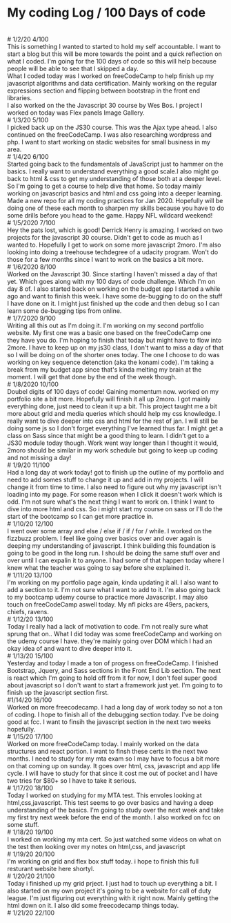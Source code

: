 # My coding Log / 100 Days of code 
<br>
# 1/2/20 4/100
<br>
This is something I wanted to started to hold my self accountable. I want to start a blog but this will be more towards the point and a quick reflection on what I coded. I'm going for the 100 days of code so this will help because people will be able to see that I skipped a day.
<br>
What I coded today was I worked on freeCodeCamp to help finish up my javascript algorithms and data certification. Mainly working on the regular expressions section and flipping between bootstrap in the front end libraries.
<br> 
I also worked on the the Javascript 30 course by Wes Bos. I project I worked on today was Flex panels Image Gallery. 
<br>
# 1/3/20 5/100
<br>
I picked back up on the JS30 course. This was the Ajax type ahead. I also continued on the freeCodeCamp. I was also researching wordpress and php. I want to start working on stadic websites for small business in my area. 
<br>
# 1/4/20 6/100
<br> 
Started going back to the fundamentals of JavaScript just to hammer on the basics. I really want to understand everything a good scale.I also might go back to html & css to get my understanding of those both at a deeper level. So I'm going to get a course to help dive that home. So today mainly working on javascript basics and html and css going into a deeper learning. Made a new repo for all my coding practices for Jan 2020. Hopefully will be doing one of these each month to sharpen my skills because you have to do some drills before you head to the game. Happy NFL wildcard weekend!
<br>
# 1/5/2020 7/100
<br>
Hey the pats lost, which is good! Derrick Henry is amazing. I worked on two projects for the javascript 30 course. Didn't get to code as much as I wanted to. Hopefully I get to work on some more javascript 2moro. I'm also looking into doing a treehouse techdegree of a udacity program. Won't do those for a few months since I want to work on the basics a bit more. 
<br>
# 1/6/2020 8/100
<br> 
Worked on the Javascript 30. Since starting I haven't missed a day of that yet. Which goes along with my 100 days of code challenge. Which I'm on day 8 of. I also started back on working on the budget app I started a while ago and want to finish this week. I have some de-bugging to do on the stuff I have done on it. I might just finished up the code and then debug so I can learn some de-bugging tips from online.  
<br>
# 1/7/2020 9/100
<br> Writing all this out as I'm doing it. I'm working on my second portfolio website. My first one was a basic one based on the freeCodeCamp one they have you do. I'm hoping to finish that today but might have to flow into 2more. I have to keep up on my js30 class, I don't want to miss a day of that so I will be doing on of the shorter ones today. The one I choose to do was working on key sequence detenction (aka the konami code). I'm taking a break from my budget app since that's kinda melting my brain at the moment. I will get that done by the end of the week though. 
<br> 
# 1/8/2020 10/100
<br> 
Doubel digits of 100 days of code! Gaining momentum now. worked on my portfolio site a bit more. Hopefully will finish it all up 2moro. I got mainly everything done, just need to clean it up a bit. This project taught me a bit more about grid and media queries which should help my css knowledge. I really want to dive deeper into css and html for the rest of jan. I will still be doing some js so I don't forget everything I've learned thus far. I might get a class on Sass since that might be a good thing to learn. I didn't get to a JS30 module today though. Work went way longer than I thought it would, 2moro should be similar in my work schedule but going to keep up coding and not missing a day!
<br>
# 1/9/20 11/100
<br>
Had a long day at work today! got to finish up the outline of my portfolio and need to add somes stuff to change it up and add in my projects. I will change it from time to time. I also need to figure out why my javascript isn't loading into my page. For some reason when I click it doesn't work which is odd. I'm not sure what's the next thing I want to work on. I think I want to dive into more html and css. So i might start my course on sass or I'll do the start of the bootcamp so I can get more practice in.
<br>
# 1/10/20 12/100
<br>
I went over some array and else / else if / if / for / while. I worked on the fizzbuzz problem. I feel like going over basics over and over again is deeping my understanding of javascript. I think building this foundation is going to be good in the long run. I should be doing the same stuff over and over until I can expalin it to anyone. I had some of that happen today where I knew what the teacher was going to say before she explained it.
<br>
# 1/11/20 13/100
<br>
I'm working on my portfolio page again, kinda updating it all. I also want to add a section to it. I'm not sure what I want to add to it. I'm also going back to my bootcamp udemy course to practice more Javascript. I may also touch on freeCodeCamp aswell today. My nfl picks are 49ers, packers, chiefs, ravens.
<br>
# 1/12/20 13/100
<br>
Today I really had a lack of motivation to code. I'm not really sure what sprung that on.. What I did today was some freeCodeCamp and working on the udemy course I have. they're mainly going over DOM which I had an okay idea of and want to dive deeper into it.
<br>
# 1/13/20 15/100
<br>
Yesterday and today I made a ton of progess on freeCodeCamp. I finished Bootstrap, Jquery, and Sass sections in the Front End Lib section. The next is react which I'm going to hold off from it for now, I don't feel super good about javascript so I don't want to start a framework just yet. I'm going to to finish up the javascript section first.
<br>
#1/14/20 16/100
<br>
Worked on more freecodecamp. I had a long day of work today so not a ton of coding. I hope to finish all of the debugging section today. I've be doing good at fcc. I want to finsih the javascript section in the next two weeks hopefully.
<br>
# 1/15/20 17/100
<br>
Worked on more freeCodeCamp today. I mainly worked on the data structures and react portion. I want to finsh these certs in the next two months. I need to study for my mta exam so I may have to focus a bit more on that coming up on sunday. It goes over html, css, javascript and app life cycle. I will have to study for that since it cost me out of pocket and I have two tries for $80+ so I have to take it serious.
<br>
# 1/17/20 18/100
<br> 
Today I worked on studying for my MTA test. This envoles looking at html,css,javascript. This test seems to go over basics and having a deep understanding of the basics. I'm going to study over the next week and take my first try next week before the end of the month. I also worked on fcc on some stuff. 
<br>
# 1/18/20 19/100
<br>
I worked on working my mta cert. So just watched some videos on what on the test then looking over my notes on html,css, and javascript
<br>
# 1/19/20 20/100
<br>
I'm working on grid and flex box stuff today. i hope to finish this full resturant website here shortyl.
<br>
# 1/20/20 21/100
<br>
Today i finished up my grid prject. I just had to touch up everything a bit. I also started on my own project it's going to be a website for call of duty league. I'm just figuring out everything with it right now. Mainly getting the html down on it. I also did some freecodecamp things today.
<br>
# 1/21/20 22/100
<br>
